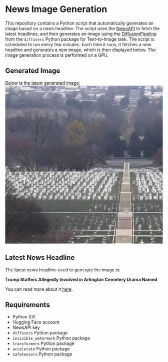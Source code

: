 # News Image Generation
This repository contains a Python script that automatically generates an image based on a news headline. The script uses the [NewsAPI](https://newsapi.org/) to fetch the latest headlines, and then generates an image using the [DiffusionPipeline](https://github.com/huggingface/diffusers) from the `diffusers` Python package for Text-to-Image task.
The script is scheduled to run every few minutes. Each time it runs, it fetches a new headline and generates a new image, which is then displayed below. The image generation process is performed on a GPU.

## Generated Image
Below is the latest generated image:
![Generated Image](image.png)

## Latest News Headline
The latest news headline used to generate the image is:

**Trump Staffers Allegedly Involved in Arlington Cemetery Drama Named**

You can read more about it [here](https://news.google.com/rss/articles/CBMingFBVV95cUxOSUtIeEZVS0VZSjcweUt0Y2NiYXRWaEFkM2J3VnFHdW1HMjA4S1ZPZElCelRfWi1YT2tfRUp2MkFvRGI3MTdLV1NkVWdZSVBHRXpJa1ExV1c5M1lVei03eFpZbmdqWjl3OFM1dHduWnNOYnNYMk8tUF9CN3hBb1A5UXFjV2NzQ2NPd3VZQ29HeUhHbXpTZllJV3l2UUo3QQ?oc=5).

## Requirements
- Python 3.8
- Hugging Face account
- NewsAPI key
- `diffusers` Python package
- `invisible_watermark` Python package
- `transformers` Python package
- `accelerate` Python package
- `safetensors` Python package
